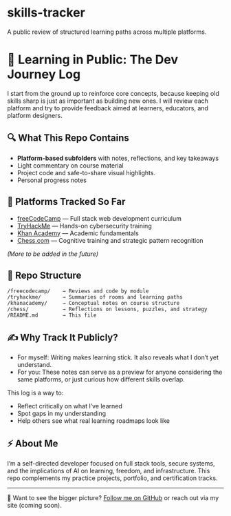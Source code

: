# skills-tracker
A public review of structured learning paths across multiple platforms.

# 🧠 Learning in Public: The Dev Journey Log

I start from the ground up to reinforce core concepts, because keeping old skills sharp is just as important as building new ones. I will review each platform and try to provide feedback aimed at learners, educators, and platform designers.

## 🔍 What This Repo Contains

- **Platform-based subfolders** with notes, reflections, and key takeaways
- Light commentary on course material
- Project code and safe-to-share visual highlights.
- Personal progress notes

## 🚀 Platforms Tracked So Far

- [freeCodeCamp](https://www.freecodecamp.org/) — Full stack web development curriculum
- [TryHackMe](https://tryhackme.com/) — Hands-on cybersecurity training
- [Khan Academy](https://www.khanacademy.org/) — Academic fundamentals
- [Chess.com](https://www.chess.com/) — Cognitive training and strategic pattern recognition

*(More to be added in the future)*

## 🧱 Repo Structure

```
/freecodecamp/    → Reviews and code by module
/tryhackme/       → Summaries of rooms and learning paths
/khanacademy/     → Conceptual notes on course structure
/chess/           → Reflections on lessons, puzzles, and strategy
/README.md        → This file
```

## ✍️ Why Track It Publicly?

- For myself: Writing makes learning stick. It also reveals what I don’t yet understand.
- For you: These notes can serve as a preview for anyone considering the same platforms, or just curious how different skills overlap.

This log is a way to:
- Reflect critically on what I’ve learned
- Spot gaps in my understanding
- Help others see what real learning roadmaps look like

## ⚡ About Me

I’m a self-directed developer focused on full stack tools, secure systems, and the implications of AI on learning, freedom, and infrastructure. This repo complements my practice projects, portfolio, and certification tracks.

---

📌 Want to see the bigger picture? [Follow me on GitHub](https://github.com/promptmike) or reach out via my site (coming soon).